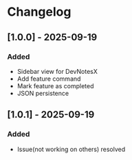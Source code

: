 # Changelog

## [1.0.0] - 2025-09-19
### Added
- Sidebar view for DevNotesX
- Add feature command
- Mark feature as completed
- JSON persistence

## [1.0.1] - 2025-09-19
### Added
 - Issue(not working on others) resolved